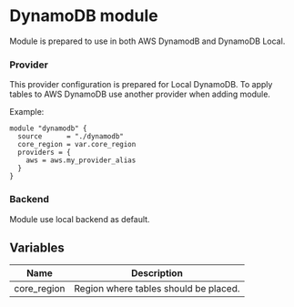 # DynamoDB module

Module is prepared to use in both AWS DynamodB and DynamoDB Local.

### Provider
This provider configuration is prepared for Local DynamoDB.
To apply tables to AWS DynamoDB use another provider when 
adding module.

Example:
```
module "dynamodb" {
  source      = "./dynamodb"
  core_region = var.core_region
  providers = {
    aws = aws.my_provider_alias
  }
}
```

### Backend
Module use local backend as default.

## Variables
| Name | Description |
|------|-------------|
| core_region | Region where tables should be placed. |
